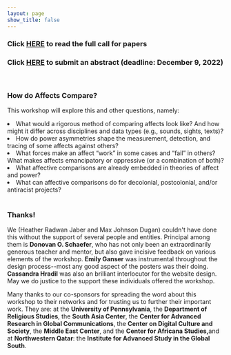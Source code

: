 ```yaml
---
layout: page
show_title: false
---
```

<h3>Click <a href="https://maxjdugan.github.io/comparing_affects/cfp/">HERE</a> to read the full call for papers</h3>

<h3>Click <a href="https://docs.google.com/forms/d/e/1FAIpQLSeOxN72JhqxTbVDmTHqBptXbfKcS0-21uYOdH65ot1a6EPORQ/viewform">HERE</a> to submit an abstract (deadline: December 9, 2022)</h3>

<br>

<h3>How do Affects Compare?</h3>

<p>This workshop will explore this and other questions, namely:</p>
<li>What would a rigorous method of comparing affects look like? And how might it differ across disciplines and data types (e.g., sounds, sights, texts)?</li>
<li>How do power asymmetries shape the measurement, detection, and tracing of some affects against others?</li>
<li>What forces make an affect “work” in some cases and “fail” in others? What makes affects emancipatory or oppressive (or a combination of both)?</li>
<li>What affective comparisons are already embedded in theories of affect and power?</li>
<li>What can affective comparisons do for decolonial, postcolonial, and/or antiracist projects?</li>

<br>

<h3>Thanks!</h3>
<p>We (Heather Radwan Jaber and Max Johnson Dugan) couldn't have done this without the support of several people and entities. Principal among them is <b>Donovan O. Schaefer</b>, who has not only been an extraordinarily generous teacher and mentor, but also gave incisive feedback on various elements of the workshop. <b>Emily Ganser</b> was instrumental throughout the design process--most any good aspect of the posters was their doing. <b>Cassandra Hradil</b> was also an brilliant interlocutor for the website design. May we do justice to the support these individuals offered the workshop.</p>

<p>Many thanks to our co-sponsors for spreading the word about this workshop to their networks and for trusting us to further their important work. They are: at the <b>University of Pennsylvania</b>, the <b>Department of Religious Studies</b>, the <b>South Asia Center</b>, the <b>Center for Advanced Research in Global Communications</b>, the <b>Center on Digital Culture and Society</b>, the <b>Middle East Center</b>, and the <b>Center for Africana Studies,</b>and at <b>Northwestern Qatar</b>: the <b>Institute for Advanced Study in the Global South</b>. 
